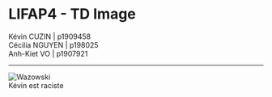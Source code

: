 # LIFAP4 - TD Image



Kévin CUZIN | p1909458  
Cécilia NGUYEN | p198025  
Anh-Kiet VO | p1907921  

-----------------

![Wazowski](https://i.redd.it/j7ufxw4v1vx31.jpg)  
Kévin est raciste